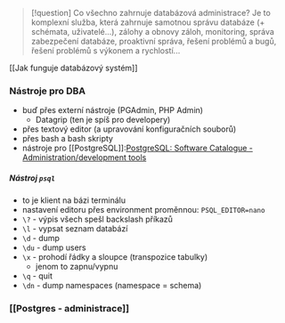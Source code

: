 >[!question] Co všechno zahrnuje databázová administrace?
>Je to komplexní služba, která zahrnuje samotnou správu databáze (+ schémata, uživatelé...), zálohy a obnovy záloh, monitoring, správa zabezpečení databáze, proaktivní správa, řešení problémů a bugů, řešení problémů s výkonem a rychlostí...
>

[[Jak funguje databázový systém]]
### Nástroje pro DBA
- buď přes externí nástroje (PGAdmin, PHP Admin)
	- Datagrip (ten je spíš pro developery)
- přes textový editor (a upravování konfiguračních souborů)
- přes bash a bash skripty
- nástroje pro [[PostgreSQL]]:[PostgreSQL: Software Catalogue - Administration/development tools](https://www.postgresql.org/download/products/1-administrationdevelopment-tools/)
##### Nástroj `psql`
- to je klient na bázi terminálu
- nastavení editoru přes environment proměnnou: `PSQL_EDITOR=nano`
- `\?` - výpis všech spešl backslash příkazů
- `\l` - vypsat seznam databází
- `\d` - dump
- `\du` - dump users
- `\x` - prohodí řádky a sloupce (transpozice tabulky)
	- jenom to zapnu/vypnu
- `\q` - quit
- `\dn` - dump namespaces (namespace = schema)
### [[Postgres - administrace]]






 